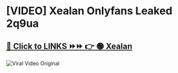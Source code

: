 
 # [VIDEO] Xealan Onlyfans Leaked 2q9ua

## <h2><a href="https://clipsfans.com/Xealan&ref=git">🔗 Click to LINKS ⏩⏩ 👉 🟢 Xealan </a></h2>

<a href="https://clipsfans.com/Xealan&ref=git" rel="nofollow" data-target="animated-image.originalLink"><img src="https://i.ibb.co.com/xMMVF88/686577567.gif" alt="Viral Video Original" style="max-width: 100%; display: inline-block;" data-target="animated-image.originalImage"></a>


